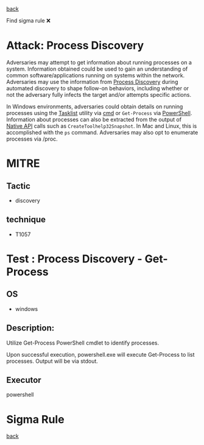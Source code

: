 
[back](../index.md)

Find sigma rule :x: 

# Attack: Process Discovery 

Adversaries may attempt to get information about running processes on a system. Information obtained could be used to gain an understanding of common software/applications running on systems within the network. Adversaries may use the information from [Process Discovery](https://attack.mitre.org/techniques/T1057) during automated discovery to shape follow-on behaviors, including whether or not the adversary fully infects the target and/or attempts specific actions.

In Windows environments, adversaries could obtain details on running processes using the [Tasklist](https://attack.mitre.org/software/S0057) utility via [cmd](https://attack.mitre.org/software/S0106) or <code>Get-Process</code> via [PowerShell](https://attack.mitre.org/techniques/T1059/001). Information about processes can also be extracted from the output of [Native API](https://attack.mitre.org/techniques/T1106) calls such as <code>CreateToolhelp32Snapshot</code>. In Mac and Linux, this is accomplished with the <code>ps</code> command. Adversaries may also opt to enumerate processes via /proc.

# MITRE
## Tactic
  - discovery


## technique
  - T1057


# Test : Process Discovery - Get-Process
## OS
  - windows


## Description:
Utilize Get-Process PowerShell cmdlet to identify processes.

Upon successful execution, powershell.exe will execute Get-Process to list processes. Output will be via stdout. 


## Executor
powershell

# Sigma Rule


[back](../index.md)
